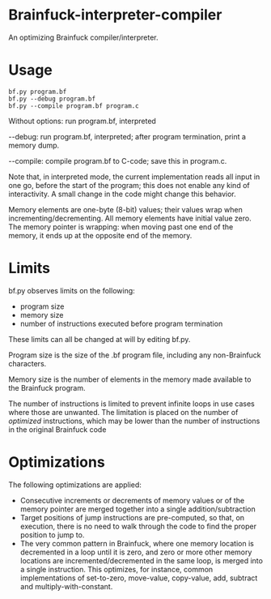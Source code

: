 Brainfuck-interpreter-compiler
==============================

An optimizing Brainfuck compiler/interpreter.

Usage
=====

	bf.py program.bf
	bf.py --debug program.bf
	bf.py --compile program.bf program.c

Without options: run program.bf, interpreted

--debug: run program.bf, interpreted; after program termination,
print a memory dump.

--compile: compile program.bf to C-code; save this in program.c.

Note that, in interpreted mode, the current implementation reads all input in
one go, before the start of the program; this does not enable any kind of
interactivity. A small change in the code might change this behavior.

Memory elements are one-byte (8-bit) values; their values wrap when
incrementing/decrementing. All memory elements have initial value zero.
The memory pointer is wrapping: when moving past one end of the memory, it ends
up at the opposite end of the memory.

Limits
======

bf.py observes limits on the following:
* program size
* memory size
* number of instructions executed before program termination

These limits can all be changed at will by editing bf.py.

Program size is the size of the .bf program file, including any non-Brainfuck
characters.

Memory size is the number of elements in the memory made available to the
Brainfuck program.

The number of instructions is limited to prevent infinite loops in use cases
where those are unwanted. The limitation is placed on the number of *optimized*
instructions, which may be lower than the number of instructions in the
original Brainfuck code

Optimizations
=============

The following optimizations are applied:

* Consecutive increments or decrements of memory values or of the memory
  pointer are merged together into a single addition/subtraction
* Target positions of jump instructions are pre-computed, so that, on execution,
  there is no need to walk through the code to find the proper position to
  jump to.
* The very common pattern in Brainfuck, where one memory location is decremented
  in a loop until it is zero, and zero or more other memory locations are
  incremented/decremented in the same loop, is merged into a single instruction.
  This optimizes, for instance, common implementations of set-to-zero,
  move-value, copy-value, add, subtract and multiply-with-constant.


